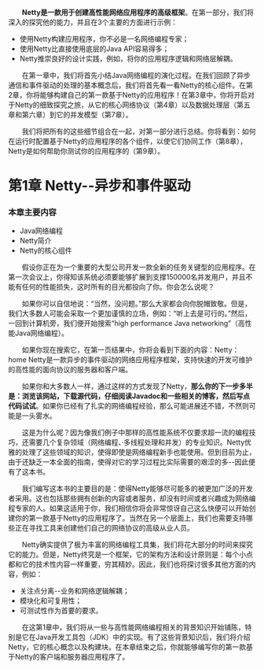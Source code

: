 &emsp;&emsp;**Netty是一款用于创建高性能网络应用程序的高级框架**。在第一部分，我们将深入的探究他的能力，并且在3个主要的方面进行示例：

- 使用Netty构建应用程序，你不必是一名网络编程专家；
- 使用Netty比直接使用底层的Java API容易得多；
- Netty推崇良好的设计实践，例如，将你的应用程序逻辑和网络层解耦。

&emsp;&emsp;在第一章中，我们将首先小结Java网络编程的演化过程。在我们回顾了异步通信和事件驱动的处理的基本概念后，我们将首先看一看Netty的核心组件。在第2章，你将能够构建自己的第一款基于Netty的应用程序！在第3章中，你将开启对于Netty的细致探究之旅，从它的核心网络协议（第4章）以及数据处理层（第五章和第六章）到它的并发模型（第7章）。

&emsp;&emsp;我们将把所有的这些细节组合在一起，对第一部分进行总结。你将看到：如何在运行时配置基于Netty的应用程序的各个组件，以使它们协同工作（第8章），Netty是如何帮助你测试你的应用程序的（第9章）。


# 第1章 Netty--异步和事件驱动

### 本章主要内容

- Java网络编程
- Netty简介
- Netty的核心组件

&emsp;&emsp;假设你正在为一个重要的大型公司开发一款全新的任务关键型的应用程序。在第一次会议上，你得知该系统必须要能够扩展到支撑150000名并发用户，并且不能有任何的性能损失，这时所有的目光都投向了你。你会怎么说呢？

&emsp;&emsp;如果你可以自信地说：“当然，没问题。”那么大家都会向你脱帽致敬。但是，我们大多数人可能会采取一个更加谨慎的立场，例如：“听上去是可行的。”然后，一回到计算机旁，我们便开始搜索“high performance Java networking”（高性能Java网络编程）。

&emsp;&emsp;如果你现在搜索它，在第一页结果中，你将会看到下面的内容：Netty：home Netty是一款异步的事件驱动的网络应用程序框架，支持快速的开发可维护的高性能的面向协议的服务器和客户端。

&emsp;&emsp;如果你和大多数人一样，通过这样的方式发现了Netty，**那么你的下一步多半是：浏览该网站，下载源代码，仔细阅读Javadoc和一些相关的博客，然后写点代码试试**。如果你已经有了扎实的网络编程经验，那么可能进展还不错，不然则可能是一头雾水。

&emsp;&emsp;这是为什么呢？因为像我们例子中那样的高性能系统不仅要求超一流的编程技巧，还需要几个复杂领域（网络编程、·多线程处理和并发）的专业知识。Netty优雅的处理了这些领域的知识，使得即使是网络编程新手也能使用。但到目前为止，由于还缺乏一本全面的指南，使得对它的学习过程比实际需要的艰涩的多--因此便有了这本书。

&emsp;&emsp;我们编写这本书的主要目的是：使得Netty能够尽可能多的被更加广泛的开发者采用。这也包括那些拥有创新的内容或者服务，却没有时间或者兴趣成为网络编程专家的人。如果这适用于你，我们相信你将会非常惊讶自己这么快便可以开始创建你的第一款基于Netty的应用程序了。当然在另一个层面上，我们也需要支持哪些正在寻找工具来创建他们自己的网络协议的高级从业人员。

&emsp;&emsp;Netty确实提供了极为丰富的网络编程工具集，我们将花大部分的时间来探究它的能力。但是，Netty终究是一个框架，它的架构方法和设计原则是：每个小点都和它的技术性内容一样重要，穷其精妙。因此，我们也将探讨很多其他方面的内容，例如：

- 关注点分离--业务和网络逻辑解耦；
- 模块化和可复用性；
- 可测试性作为首要的要求。

&emsp;&emsp;在这第1章中，我们将从一些与高性能网络编程相关的背景知识开始铺陈，特别是它在Java开发工具包（JDK）中的实现。有了这些背景知识后，我们将介绍Netty，它的核心概念以及构建块。在本章结束之后，你就能够编写你的第一款基于Netty的客户端和服务器应用程序了。
